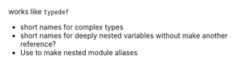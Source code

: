 works like `typedef`
- short names for complex types
- short names for deeply nested variables without make another reference?
- Use to make nested module aliases